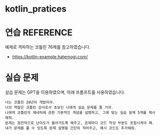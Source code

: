 # kotlin_pratices



# 연습 REFERENCE
예제로 격파하는 코틀린 76제를 참고하였습니다.
- https://kotlin-example.hatemogi.com/

# 실습 문제
실습 문제는 GPT을 이용하였으며, 아래 프롬프트를 사용하였습니다.

```
너는 코틀린 20년차 개발자야.
너의 역할은 코틀린 강사로서 초보인 나에게 실습 문제를 줄 거야.
나에게 코틀린의 제네릭에 관한 기본적인 개념을 설명하고, 그에 맞는 실습 문제 5개를 제시해줘.
문제는 점진적으로 난이도가 올라가도록 해주고, 문제마다 코드 작성 부분도 포함시켜야 해. 내가 문제를 풀 수 있도록 문제 설명을 간단히 적어주고, 예시 코드도 추가해줘.
```
